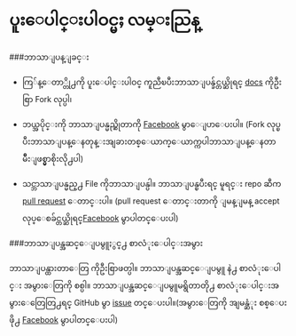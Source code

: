 # ပူးေပါင္းပါဝင္မႈ လမ္းညြန္

###ဘာသာျပန္ျခင္း

 - ကြ်န္ေတာ္တို႕ကို ပူးေပါင္းပါဝင္ ကူညီၿပီးဘာသာျပန္ခ်င္တယ္ဆိုရင္
   [docs][1] ကိုဦးစြာ Fork လုပ္ပါ၊

 - ဘယ္အပိုင္းကို ဘာသာျပန္မည္ဆိုတာကို [Facebook][2] မွာေျပာေပးပါ။ (Fork
   လုပ္ၿပီးဘာသာျပန္ေနတုန္းအျခားတစ္ေယာက္ေယာက္ကပါဘာသာျပန္ေနတာမ်ိဳးျဖစ္မွာစိုးလို႕ပါ)

 - သင္ဘာသာျပန္မည္႕ File ကိုဘာသာျပန္ပါ။  ဘာသာျပန္ၿပီးရင္ မူရင္း repo ဆီက
   [pull request][3] ေတာင္းပါ။  (pull request ေတာင္းတာကို ျမန္ျမန္ accept
   လုပ္ေစခ်င္တယ္ဆိုရင္[Facebook][4] မွာပါတင္ေပးပါ)

###ဘာသာျပန္အဆင္ေျပမွူႏွင္႕ စာလံုးေပါင္းအမွား

ဘာသာျပန္ထားတာေတြ ကိုဦးစြာဖတ္ပါ။ ဘာသာျပန္အဆင္ေျပမွူ နဲ႕ စာလံုးေပါင္း အမွားေတြကို စစ္ပါ။ ဘာသာျပန္အဆင္ေျပမွူမရွိတာတို႕ စာလံုးေပါင္းအမွားေတြေတြ႕ရင္ GitHub မွာ [issue][5] တင္ေပးပါ။(အမွားေတြကို အျမန္ဆံုး စစ္ေပးဖို႕ [Facebook][6] မွာပါတင္ေပးပါ)


  [1]: https://github.com/Laravel-Myanmar/docs
  [2]: https://www.facebook.com/groups/250409601822202/
  [3]: https://github.com/Laravel-Myanmar/docs/pulls
  [4]: https://www.facebook.com/groups/250409601822202/
  [5]: https://github.com/Laravel-Myanmar/docs/issues
  [6]: https://www.facebook.com/groups/250409601822202/
